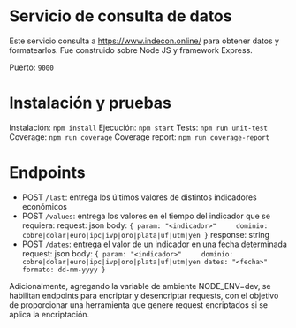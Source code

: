 # Servicio de consulta de datos

Este servicio consulta a https://www.indecon.online/ para obtener datos
y formatearlos. Fue construido sobre Node JS y framework Express.

Puerto: `9000`

# Instalación y pruebas

Instalación: `npm install`
Ejecución:   `npm start`
Tests:       `npm run unit-test`
Coverage:    `npm run coverage`
Coverage report:    `npm run coverage-report`


# Endpoints

- POST `/last`: entrega los últimos valores de distintos indicadores económicos
- POST `/values`: entrega los valores en el tiempo del indicador que se requiera:
    request: json
    body: `{
      param: "<indicador>"     dominio: cobre|dolar|euro|ipc|ivp|oro|plata|uf|utm|yen
    }`
    response: string
- POST `/dates`: entrega el valor de un indicador en una fecha determinada
    request: json
    body: `{
      param: "<indicador>"     dominio: cobre|dolar|euro|ipc|ivp|oro|plata|uf|utm|yen
      dates: "<fecha>"         formato: dd-mm-yyyy
    }`

Adicionalmente, agregando la variable de ambiente NODE_ENV=dev, se habilitan endpoints para
encriptar y desencriptar requests, con el objetivo de proporcionar una herramienta que genere
request encriptados si se aplica la encriptación.